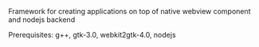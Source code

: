 Framework for creating applications on top of native webview component and nodejs backend

Prerequisites: g++, gtk-3.0, webkit2gtk-4.0, nodejs